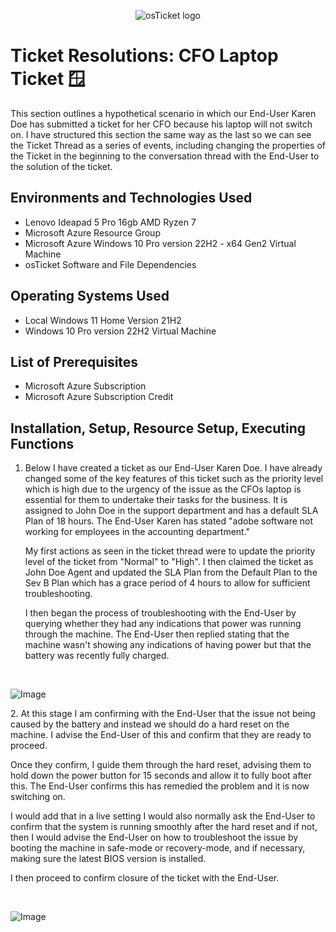 <p align="center">
<img src="https://i.imgur.com/Clzj7Xs.png" alt="osTicket logo"/>
</p>

<h1>Ticket Resolutions: CFO Laptop Ticket 🪟</h1>
This section outlines a hypothetical scenario in which our End-User Karen Doe has submitted a ticket for her CFO because his laptop will not switch on. I have structured this section the same way as the last so we can see the Ticket Thread as a series of events, including changing the properties of the Ticket in the beginning to the conversation thread with the End-User to the solution of the ticket.
<h2>Environments and Technologies Used</h2>

- Lenovo Ideapad 5 Pro 16gb AMD Ryzen 7
- Microsoft Azure Resource Group
- Microsoft Azure Windows 10 Pro version 22H2 - x64 Gen2 Virtual Machine
- osTicket Software and File Dependencies

<h2>Operating Systems Used </h2>

- Local Windows 11 Home Version 21H2</b>
- Windows 10 Pro version 22H2 Virtual Machine
  
<h2>List of Prerequisites</h2>

- Microsoft Azure Subscription
- Microsoft Azure Subscription Credit 

<h2>Installation, Setup, Resource Setup, Executing Functions</h2>

1. Below I have created a ticket as our End-User Karen Doe. I have already changed some of the key features of this ticket such as the priority level which is high due to the urgency of the issue as the CFOs laptop is essential for them to undertake their tasks for the business. It is assigned to John Doe in the support department and has a default SLA Plan of 18 hours. The End-User Karen has stated "adobe software not working for employees in the accounting department."

    My first actions as seen in the ticket thread were to update the priority level of the ticket from "Normal" to "High". I then claimed the ticket as John Doe Agent and updated the SLA Plan from the Default Plan to the Sev B Plan which has a grace period of 4 hours to allow for sufficient troubleshooting.

    I then began the process of troubleshooting with the End-User by querying whether they had any indications that power was running through the machine. The End-User then replied stating that the machine wasn't showing any indications of having power but that the battery was recently fully charged.
</p>
<br />
<p>
<img src="https://imgur.com/tX0zWCU.png" alt="Image"/>
</p>
<p>
2. At this stage I am confirming with the End-User that the issue not being caused by the battery and instead we should do a hard reset on the machine. I advise the End-User of this and confirm that they are ready to proceed.

  Once they confirm, I guide them through the hard reset, advising them to hold down the power button for 15 seconds and allow it to fully boot after this. The End-User confirms this has remedied the problem and it is now switching on.

  I would add that in a live setting I would also normally ask the End-User to confirm that the system is running smoothly after the hard reset and if not, then I would advise the End-User on how to troubleshoot the issue by booting the machine in safe-mode or recovery-mode, and if necessary, making sure the latest BIOS version is installed.

  I then proceed to confirm closure of the ticket with the End-User.
</p>
<br />
<p>
<img src="https://imgur.com/Gs2sWAW.png" alt="Image"/>
</p>
<p>
